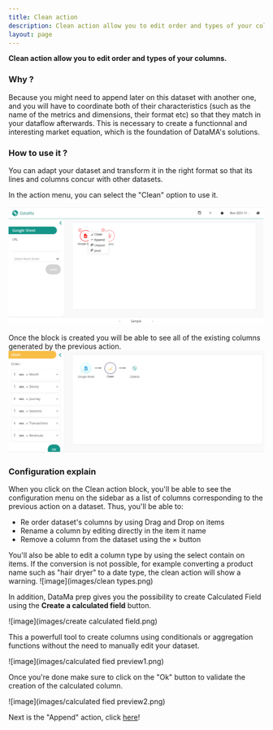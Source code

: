 ```yaml
---
title: Clean action
description: Clean action allow you to edit order and types of your columns.
layout: page
---
```


**Clean action allow you to edit order and types of your columns.**

### Why ?

Because you might need to append later on this dataset with another one, and you will have to coordinate both of their characteristics (such as the name of the metrics and dimensions, their format etc) so that they match in your dataflow afterwards. This is necessary to create a functionnal and interesting market equation, which is the foundation of DataMA's solutions.


### How to use it ?

You can adapt your dataset and transform it in the right format so that its lines and columns concur with other datasets.

In the action menu, you can select the "Clean" option to use it.

![image](images/Cleanstep2.png)

Once the block is created you will be able to see all of the existing columns generated by the previous action.
![image](images/Cleanstep3.png)
### Configuration explain

When you click on the Clean action block, you'll be able to see the configuration menu on the sidebar as a list of columns corresponding to the previous action on a dataset. Thus, you'll be able to:
- Re order dataset's columns by using Drag and Drop on items
- Rename a column by editing directly in the item it name
- Remove a column from the dataset using the &times; button

You'll also be able to edit a column type by using the select contain on items. If the conversion is not possible, for example converting a product name such as "hair dryer" to a date type, the clean action will show a warning.
![image](images/clean types.png)

In addition, DataMa prep gives you the possibility to create Calculated Field using the **Create a calculated field** button. 

![image](images/create calculated field.png)

This a powerfull tool to create columns using conditionals or aggregation functions without the need to manually edit your dataset.

![image](images/calculated fied preview1.png)

Once you're done make sure to click on the "Ok" button to validate the creation of the calculated column.

![image](images/calculated fied preview2.png)

Next is the "Append" action, click [here]({{site.url}}/{{site.baseurl}}/prep/sidebar/actions/Append.html)!
